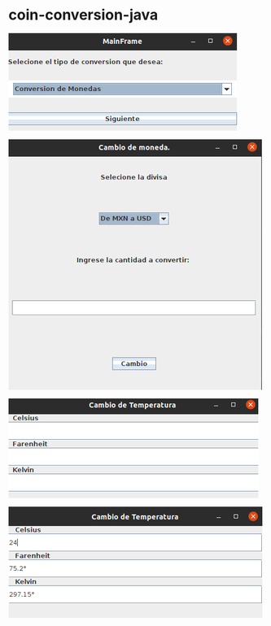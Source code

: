# coin-conversion-java
![Main frame](https://github.com/Cerecero/coin-conversion-java/blob/main/imgs/Screenshot%20from%202023-04-14%2020-26-48.png)

![Coins conversion](https://github.com/Cerecero/coin-conversion-java/blob/main/imgs/Screenshot%20from%202023-04-14%2020-27-02.png)

![Default temperature frame](https://github.com/Cerecero/coin-conversion-java/blob/main/imgs/Screenshot%20from%202023-04-14%2020-27-15.png)

![Test temperature frame](https://github.com/Cerecero/coin-conversion-java/blob/main/imgs/Screenshot%20from%202023-04-14%2020-27-27.png)
